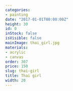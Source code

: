 ```yaml
---
categories:
- painting
date: "2017-01-01T00:00:00Z"
height: 30
id: 0
inStock: false
isVisible: false
mainImage: thai_girl.jpg
materials:
- acrylic
- canvas
order: 307
price: 150
slug: thai-girl
title: Thai girl
width: 20
---
```


